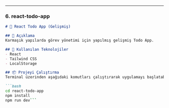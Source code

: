 
---

### 6. **react-todo-app**

```markdown
# 📝 React Todo App (Gelişmiş)

## 📄 Açıklama
Karmaşık yapılarda görev yönetimi için yapılmış gelişmiş Todo App.

## 🚀 Kullanılan Teknolojiler
- React
- Tailwind CSS
- LocalStorage

## 📦 Projeyi Çalıştırma
Terminal üzerinden aşağıdaki komutları çalıştırarak uygulamayı başlatabilirsiniz:

```bash
cd react-todo-app
npm install
npm run dev```
